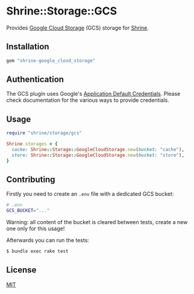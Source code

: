 # Shrine::Storage::GCS

Provides [Google Cloud Storage] (GCS) storage for [Shrine].

## Installation

```ruby
gem "shrine-google_cloud_storage"
```

## Authentication

The GCS plugin uses Google's [Application Default Credentials]. Please check
documentation for the various ways to provide credentials.

## Usage

```rb
require "shrine/storage/gcs"

Shrine.storages = {
  cache: Shrine::Storage::GoogleCloudStorage.new(bucket: "cache"),
  store: Shrine::Storage::GoogleCloudStorage.new(bucket: "store"),
}
```

## Contributing

Firstly you need to create an `.env` file with a dedicated GCS bucket:

```sh
# .env
GCS_BUCKET="..."
```

Warning: all content of the bucket is cleared between tests, create a new one only for this usage!

Afterwards you can run the tests:

```sh
$ bundle exec rake test
```

## License

[MIT](http://opensource.org/licenses/MIT)

[Google Cloud Storage]: https://cloud.google.com/storage/
[Shrine]: https://github.com/janko-m/shrine
[Application Default Credentials]: https://developers.google.com/identity/protocols/application-default-credentials
